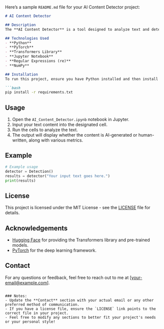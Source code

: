 Here’s a sample `README.md` file for your AI Content Detector project:

```markdown
# AI Content Detector

## Description
The **AI Content Detector** is a tool designed to analyze text and determine whether it is AI-generated or human-written. It utilizes the GPT-2 language model from the Hugging Face Transformers library, measuring metrics such as perplexity and entropy to differentiate between the two content types effectively.

## Technologies Used
- **Python**
- **PyTorch**
- **Transformers Library**
- **Jupyter Notebook**
- **Regular Expressions (re)**
- **NumPy**

## Installation
To run this project, ensure you have Python installed and then install the required packages using the following command:

```bash
pip install -r requirements.txt
```

## Usage
1. Open the `AI_Content_Detector.ipynb` notebook in Jupyter.
2. Input your text content into the designated cell.
3. Run the cells to analyze the text.
4. The output will display whether the content is AI-generated or human-written, along with various metrics.

## Example
```python
# Example usage
detector = Detection()
results = detector("Your input text goes here.")
print(results)
```

## License
This project is licensed under the MIT License - see the [LICENSE](LICENSE) file for details.

## Acknowledgements
- [Hugging Face](https://huggingface.co) for providing the Transformers library and pre-trained models.
- [PyTorch](https://pytorch.org) for the deep learning framework.

## Contact
For any questions or feedback, feel free to reach out to me at [your-email@example.com].
```

### Notes:
- Update the **Contact** section with your actual email or any other preferred method of communication.
- If you have a license file, ensure the `LICENSE` link points to the correct file in your project.
- Feel free to modify any sections to better fit your project's needs or your personal style!
